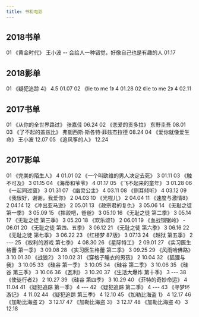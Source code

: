 ```yaml
---
title: 书和电影
---
```

## 2018书单
01 《黄金时代》  王小波  -- 会给人一种错觉，好像自己也是有趣的人  01.17

## 2018影单
01  《疑犯追踪 4》  4.5  01.07
02  《lie to me 1》  4  01.28
02  《lie to me 2》  4  02.11

## 2017书单
01 《从你的全世界路过》  张嘉佳 06.24
02 《恋爱的贡多拉》  东野圭吾 08.01
03 《了不起的盖兹比》  弗朗西斯·斯各特·菲兹杰拉德 08.24
04 《爱你就像爱生命》  王小波 12.07
05 《追风筝的人》 12.24

## 2017影单
01  《完美的陌生人》 4 01.01 
02  《一个叫欧维的男人决定去死》 3  01.11 
03  《触不可及》 3  01.15 
04  《海蒂和爷爷》 4  01.17 
05  《飞不起来的童年》 3  01.28 
06  《一起同过窗》 3  01.31 
07  《幽灵公主》 4  03.11 
08  《侧耳倾听》 4  03.12 
09  《我很好，谢谢，我爱你》 2  04.03 
10  《光棍儿》 2  04.04 
11  《速度与激情8》 2  04.14 
12  《冲出亚马逊》 2  05.01 
13  《政宗君的复仇》 3  05.06 
14  《无耻之徒 第一季》 3     05.09 
15  《摔跤吧，爸爸》 3  05.10 
16  《无耻之徒 第二季》 3    05.14 
17  《无耻之徒 第三季》 3    05.20 
18  《欢乐颂1》 2  06.01 
19  《血战钢锯岭》 -  06.01 
20  《无耻之徒 第四、五季》 3    06.12 
21  《无耻之徒 第六季》 3     06.16 
22  《无耻之徒 第七季》 3     06.22 
23  《红楼梦 87版》 3  07.13 
24  《越狱 第五季》 2  --- 
25  《权利的游戏 第七季》 4  08.30 
26  《星际特工》 2   09.01 
27  《实习医生格蕾 第一季》 3  09.08 
28  《实习医生格蕾 第二季》 3    09.25 
29  《风雨哈佛路》 3  10.01 
30  《战狼2》 3  10.02 
31  《穿格子睡衣的男孩》 2  10.04 
32  《狐狸与我》 3  10.05 
33  《硅谷 第一季》 3  10.05 
34  《硅谷 第二季》 3  10.06 
35  《硅谷 第三季》 3  10.06 
36  《瓦利》 3  10.20 
37  《生活大爆炸 第十季》 3  --- 
38  《使徒行者2》 2  10.27 
39  《硅谷 第四季》 3  10.29 
40  《菲特的奇妙命运》 4  11.04 
41  《疑犯追踪 第一季》 4  --- 
42  《疑犯追踪 第二季》 4  --- 
43  《寻梦环游记》 4  11.02 
44  《疑犯追踪 第三季》 4  12.10 
45  《加勒比海盗 1》 4  12.17 
46  《加勒比海盗 2》 3  12.17 
47  《加勒比海盗 3》 3  12.17 
48  《加勒比海盗 4》 3  12.18 




